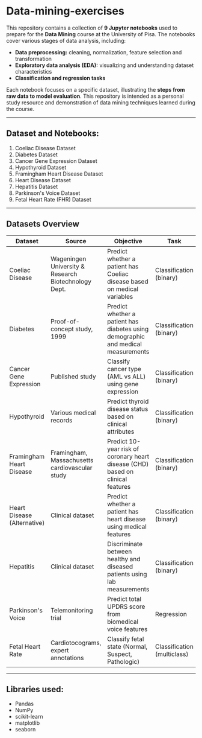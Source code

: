 # Data-mining-exercises
This repository contains a collection of **9 Jupyter notebooks** used to prepare for the **Data Mining** course at the University of Pisa. The notebooks cover various stages of data analysis, including:
- **Data preprocessing:** cleaning, normalization, feature selection and transformation
- **Exploratory data analysis (EDA):** visualizing and understanding dataset characteristics
- **Classification and regression tasks**

Each notebook focuses on a specific dataset, illustrating the **steps from raw data to model evaluation**. This repository is intended as a personal study resource and demonstration of data mining techniques learned during the course. 

---

## Dataset and Notebooks:
1. Coeliac Disease Dataset
2. Diabetes Dataset
3. Cancer Gene Expression Dataset
4. Hypothyroid Dataset
5. Framingham Heart Disease Dataset
6. Heart Disease Dataset
7. Hepatitis Dataset
8. Parkinson's Voice Dataset
9. Fetal Heart Rate (FHR) Dataset

---

## Datasets Overview

| Dataset | Source | Objective | Task |
|---------|--------|-----------|------|
| Coeliac Disease | Wageningen University & Research Biotechnology Dept. | Predict whether a patient has Coeliac disease based on medical variables | Classification (binary) |
| Diabetes | Proof-of-concept study, 1999 | Predict whether a patient has diabetes using demographic and medical measurements | Classification (binary) |
| Cancer Gene Expression | Published study | Classify cancer type (AML vs ALL) using gene expression | Classification (binary) |
| Hypothyroid | Various medical records | Predict thyroid disease status based on clinical attributes | Classification (binary) |
| Framingham Heart Disease | Framingham, Massachusetts cardiovascular study | Predict 10-year risk of coronary heart disease (CHD) based on clinical features | Classification (binary) |
| Heart Disease (Alternative) | Clinical dataset | Predict whether a patient has heart disease using medical features | Classification (binary) |
| Hepatitis | Clinical dataset | Discriminate between healthy and diseased patients using lab measurements | Classification (binary) |
| Parkinson's Voice | Telemonitoring trial | Predict total UPDRS score from biomedical voice features | Regression |
| Fetal Heart Rate | Cardiotocograms, expert annotations | Classify fetal state (Normal, Suspect, Pathologic) | Classification (multiclass) |

---

## Libraries used:
- Pandas
- NumPy
- scikit-learn
- matplotlib
- seaborn
